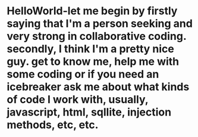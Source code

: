 # HelloWorld-let me begin by firstly saying that I'm a person seeking and very strong in collaborative coding. secondly, I think I'm a pretty nice guy. get to know me, help me with some coding or if you need an icebreaker ask me about what kinds of code I work with, usually, javascript, html, sqllite, injection methods, etc, etc.
